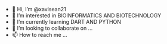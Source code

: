 - 👋 Hi, I’m @xavisean21
- 👀 I’m interested in BIOINFORMATICS AND BIOTECHNOLOGY
- 🌱 I’m currently learning DART AND PYTHON 
- 💞️ I’m looking to collaborate on ...
- 📫 How to reach me ...

<!---
xavisean21/xavisean21 is a ✨ special ✨ repository because its `README.md` (this file) appears on your GitHub profile.
You can click the Preview link to take a look at your changes.
--->
